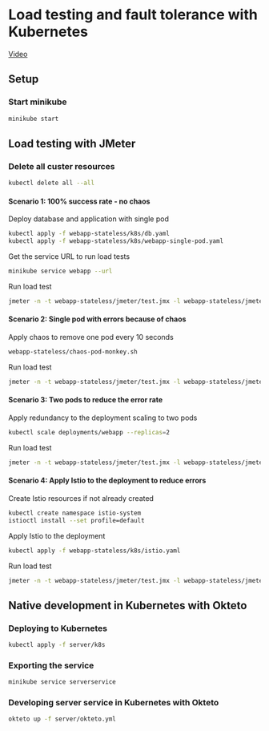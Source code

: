 # Load testing and fault tolerance with Kubernetes

[Video](https://drive.google.com/file/d/1TRXuvGNSHK4naz1bBQO1xYj82KYF2GHt/view)

## Setup

### Start minikube

``` bash
minikube start
```

## Load testing with JMeter

### Delete all custer resources

``` bash
kubectl delete all --all
```

#### Scenario 1: 100% success rate - no chaos

Deploy database and application with single pod

``` bash
kubectl apply -f webapp-stateless/k8s/db.yaml
kubectl apply -f webapp-stateless/k8s/webapp-single-pod.yaml
```

Get the service URL to run load tests

``` bash
minikube service webapp --url
```

Run load test

``` bash
jmeter -n -t webapp-stateless/jmeter/test.jmx -l webapp-stateless/jmeter/scenario1.jtl
```

#### Scenario 2: Single pod with errors because of chaos

Apply chaos to remove one pod every 10 seconds

``` bash
webapp-stateless/chaos-pod-monkey.sh
```

Run load test

``` bash
jmeter -n -t webapp-stateless/jmeter/test.jmx -l webapp-stateless/jmeter/scenario2.jtl
```

#### Scenario 3: Two pods to reduce the error rate

Apply redundancy to the deployment scaling to two pods

``` bash
kubectl scale deployments/webapp --replicas=2
```

Run load test

``` bash
jmeter -n -t webapp-stateless/jmeter/test.jmx -l webapp-stateless/jmeter/scenario3.jtl
```

#### Scenario 4: Apply Istio to the deployment to reduce errors

Create Istio resources if not already created

``` bash
kubectl create namespace istio-system
istioctl install --set profile=default
```

Apply Istio to the deployment

``` bash
kubectl apply -f webapp-stateless/k8s/istio.yaml
```

Run load test

``` bash
jmeter -n -t webapp-stateless/jmeter/test.jmx -l webapp-stateless/jmeter/scenario4.jtl
```

## Native development in Kubernetes with Okteto

### Deploying to Kubernetes  

``` bash
kubectl apply -f server/k8s
```

### Exporting the service

``` bash
minikube service serverservice
```

### Developing server service in Kubernetes with Okteto

``` bash
okteto up -f server/okteto.yml
```
